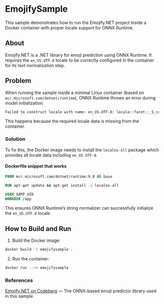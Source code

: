 # EmojifySample

This sample demonstrates how to run the Emojify.NET project inside a Docker container with proper locale support for ONNX Runtime.

## About

Emojify.NET is a .NET library for emoji prediction using ONNX Runtime. It requires the `en_US.UTF-8` locale to be correctly configured in the container for its text normalization step.

## Problem

When running the sample inside a minimal Linux container (based on `mcr.microsoft.com/dotnet/runtime`), ONNX Runtime throws an error during model initialization:

```bash
Failed to construct locale with name: en_US.UTF-8: locale::facet::_S_create_c_locale name not valid
```

This happens because the required locale data is missing from the container.

### Solution

To fix this, the Docker image needs to install the `locales-all` package which provides all locale data including `en_US.UTF-8`.

#### Dockerfile snippet that works

```dockerfile
FROM mcr.microsoft.com/dotnet/runtime:9.0 AS base

RUN apt-get update && apt-get install -y locales-all

USER $APP_UID
WORKDIR /app
```

This ensures ONNX Runtime’s string normalizer can successfully initialize the `en_US.UTF-8` locale.

## How to Build and Run

1. Build the Docker image:

```bash
docker build -t emojifysample .
```

2. Run the container:

```bash
docker run --rm emojifysample
```

### References

[Emojify.NET on Codeberg](https://codeberg.org/cpereira7/Emojify.NET) — The ONNX-based emoji predictor library used in this sample.
